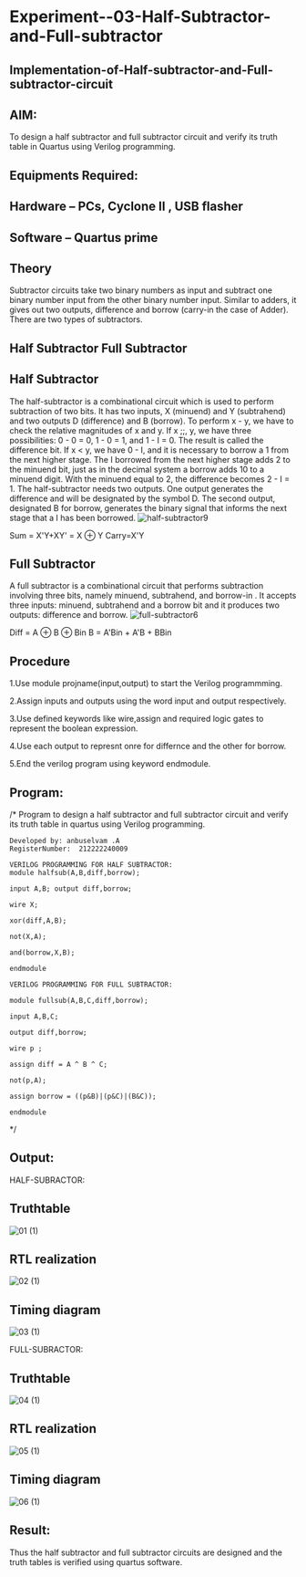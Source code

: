 # Experiment--03-Half-Subtractor-and-Full-subtractor
## Implementation-of-Half-subtractor-and-Full-subtractor-circuit
## AIM:
To design a half subtractor and full subtractor circuit and verify its truth table in Quartus using Verilog programming.

## Equipments Required:
## Hardware – PCs, Cyclone II , USB flasher
## Software – Quartus prime
## Theory
Subtractor circuits take two binary numbers as input and subtract one binary number input from the other binary number input. Similar to adders, it gives out two outputs, difference and borrow (carry-in the case of Adder). There are two types of subtractors.

## Half Subtractor Full Subtractor
## Half Subtractor
The half-subtractor is a combinational circuit which is used to perform subtraction of two bits. It has two inputs, X (minuend) and Y (subtrahend) and two outputs D (difference) and B (borrow). To perform x - y, we have to check the relative magnitudes of x and y. If x ;;, y, we have three possibilities: 0 - 0 = 0, 1 - 0 = 1, and 1 - I = 0. The result is called the difference bit. If x < y, we have 0 - I, and it is necessary to borrow a 1 from the next higher stage. The I borrowed from the next higher stage adds 2 to the minuend bit, just as in the decimal system a borrow adds 10 to a minuend digit. With the minuend equal to 2, the difference becomes 2 - I = 1. The half-subtractor needs two outputs. One output generates the difference and will be designated by the symbol D. The second output, designated B for borrow, generates the binary signal that informs the next stage that a I has been borrowed.
![half-subtractor9](https://user-images.githubusercontent.com/36288975/166112538-58c3bc7c-ee5d-4e6a-ac8d-8e8328efe27a.png)


Sum = X'Y+XY' = X ⊕ Y
Carry=X'Y

## Full Subtractor
A full subtractor is a combinational circuit that performs subtraction involving three bits, namely minuend, subtrahend, and borrow-in . It accepts three inputs: minuend, subtrahend and a borrow bit and it produces two outputs: difference and borrow. 
![full-subtractor6](https://user-images.githubusercontent.com/36288975/166112541-24c68359-3de8-4674-ae22-8272ffc385ed.png)


Diff = A ⊕ B ⊕ Bin B = A'Bin + A'B + BBin

## Procedure

1.Use module projname(input,output) to start the Verilog programmming.

2.Assign inputs and outputs using the word input and output respectively.

3.Use defined keywords like wire,assign and required logic gates to represent the boolean expression.

4.Use each output to represnt onre for differnce and the other for borrow.

5.End the verilog program using keyword endmodule.



## Program:
/*
Program to design a half subtractor and full subtractor circuit and verify its truth table in quartus using Verilog programming.
```
Developed by: anbuselvam .A
RegisterNumber:  212222240009

VERILOG PROGRAMMING FOR HALF SUBTRACTOR:
module halfsub(A,B,diff,borrow);

input A,B; output diff,borrow;

wire X;

xor(diff,A,B);

not(X,A);

and(borrow,X,B);

endmodule

VERILOG PROGRAMMING FOR FULL SUBTRACTOR:

module fullsub(A,B,C,diff,borrow);

input A,B,C;

output diff,borrow;

wire p ;

assign diff = A ^ B ^ C;

not(p,A);

assign borrow = ((p&B)|(p&C)|(B&C));

endmodule
```

*/

## Output:
HALF-SUBRACTOR:

## Truthtable
![01 (1)](https://user-images.githubusercontent.com/119559871/233828462-514f43fa-c131-4bc5-ad29-529a67086727.png)


##  RTL realization
![02 (1)](https://user-images.githubusercontent.com/119559871/233828554-e20517b9-06b2-45a5-97c5-e236b3ad1bd8.png)

## Timing diagram 
![03 (1)](https://user-images.githubusercontent.com/119559871/233828600-e8dac6ac-cabb-466e-a461-cdef71b08360.png)

FULL-SUBRACTOR:
## Truthtable
![04 (1)](https://user-images.githubusercontent.com/119559871/233828664-13d8c2b8-6099-47cd-a559-30de37635cd7.png)


##  RTL realization
![05 (1)](https://user-images.githubusercontent.com/119559871/233828707-fc828759-d59a-4011-8017-424760f42edc.png)

## Timing diagram 
![06 (1)](https://user-images.githubusercontent.com/119559871/233828740-63fa5bad-62e8-43eb-909e-d23ba201fc88.png)



## Result:
Thus the half subtractor and full subtractor circuits are designed and the truth tables is verified using quartus software.
